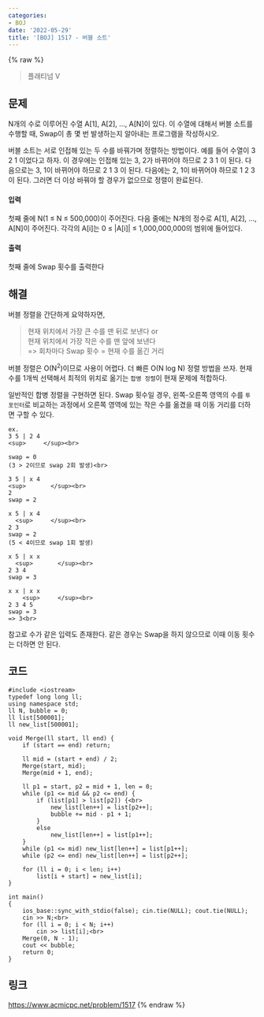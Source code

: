 ```yaml
---
categories:
- BOJ
date: '2022-05-29'
title: '[BOJ] 1517 - 버블 소트'
---
```


{% raw %}
> 플래티넘 V<br>

## 문제
N개의 수로 이루어진 수열 A[1], A[2], …, A[N]이 있다. 이 수열에 대해서 버블 소트를 수행할 때, Swap이 총 몇 번 발생하는지 알아내는 프로그램을 작성하시오.

버블 소트는 서로 인접해 있는 두 수를 바꿔가며 정렬하는 방법이다. 예를 들어 수열이 3 2 1 이었다고 하자. 이 경우에는 인접해 있는 3, 2가 바뀌어야 하므로 2 3 1 이 된다. 다음으로는 3, 1이 바뀌어야 하므로 2 1 3 이 된다. 다음에는 2, 1이 바뀌어야 하므로 1 2 3 이 된다. 그러면 더 이상 바꿔야 할 경우가 없으므로 정렬이 완료된다.

#### 입력
첫째 줄에 N(1 ≤ N ≤ 500,000)이 주어진다. 다음 줄에는 N개의 정수로 A[1], A[2], …, A[N]이 주어진다. 각각의 A[i]는 0 ≤ |A[i]| ≤ 1,000,000,000의 범위에 들어있다.

#### 출력
첫째 줄에 Swap 횟수를 출력한다

## 해결
버블 정렬을 간단하게 요약하자면,
> 현재 위치에서 가장 큰 수를 맨 뒤로 보낸다 or<br>
> 현재 위치에서 가장 작은 수를 맨 앞에 보낸다<br>
>  => 회차마다 Swap 횟수 = 현재 수를 옮긴 거리<br>

버블 정렬은 O(N<sup>2</sup>)이므로 사용이 어렵다. 더 빠른 O(N log N) 정렬 방법을 쓰자. 현재 수를 1개씩 선택해서 최적의 위치로 옮기는 `합병 정렬`이 현재 문제에 적합하다.

일반적인 합병 정렬을 구현하면 된다. Swap 횟수일 경우, 왼쪽-오른쪽 영역의 수를 `투 포인터`로 비교하는 과정에서 오른쪽 영역에 있는 작은 수를 옮겼을 때 이동 거리를 더하면 구할 수 있다.
```
ex.
3 5 | 2 4
<sup>     </sup><br>

swap = 0
(3 > 2이므로 swap 2회 발생)<br>

3 5 | x 4
<sup>       </sup><br>
2
swap = 2

x 5 | x 4
  <sup>     </sup><br>
2 3
swap = 2
(5 < 4이므로 swap 1회 발생)

x 5 | x x
  <sup>       </sup><br>
2 3 4
swap = 3

x x | x x
    <sup>     </sup><br>
2 3 4 5
swap = 3
=> 3<br>
```

참고로 수가 같은 입력도 존재한다. 같은 경우는 Swap을 하지 않으므로 이때 이동 횟수는 더하면 안 된다.

## 코드
```
#include <iostream>
typedef long long ll;
using namespace std;
ll N, bubble = 0;
ll list[500001];
ll new_list[500001];

void Merge(ll start, ll end) {
	if (start == end) return;

	ll mid = (start + end) / 2;
	Merge(start, mid);
	Merge(mid + 1, end);

	ll p1 = start, p2 = mid + 1, len = 0;
	while (p1 <= mid && p2 <= end) {
		if (list[p1] > list[p2]) {<br>
			new_list[len++] = list[p2++];
			bubble += mid - p1 + 1;
		}
		else
			new_list[len++] = list[p1++];
	}
	while (p1 <= mid) new_list[len++] = list[p1++];
	while (p2 <= end) new_list[len++] = list[p2++];

	for (ll i = 0; i < len; i++)
		list[i + start] = new_list[i];
}

int main()
{
	ios_base::sync_with_stdio(false); cin.tie(NULL); cout.tie(NULL);
	cin >> N;<br>
	for (ll i = 0; i < N; i++)
		cin >> list[i];<br>
	Merge(0, N - 1);
	cout << bubble;
	return 0;
}
```

## 링크
https://www.acmicpc.net/problem/1517
{% endraw %}